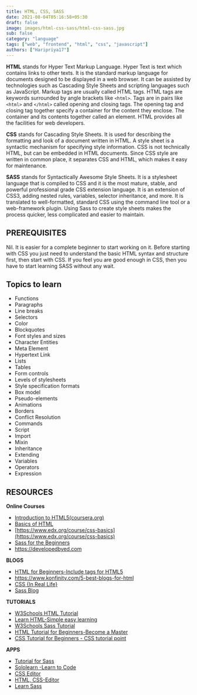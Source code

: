 ```yaml
---
title: HTML, CSS, SASS
date: 2021-08-04T05:16:58+05:30
draft: false
image: images/html-css-sass/html-css-sass.jpg
sub: false
category: "language"
tags: ["web", "frontend", "html", "css", "javascript"]
authors: ["Haripriya17"]
---
```


**HTML** stands for Hyper Text Markup Language. Hyper Text is text which contains links to other texts. It is the standard markup language for documents designed to be displayed in a web browser. It can be assisted by technologies such as Cascading Style Sheets and scripting languages such as JavaScript. Markup tags are usually called HTML tags. HTML tags are keywords surrounded by angle brackets like `<html>`. Tags are in pairs like `<html>` and `</html>` called opening and closing tags. The opening tag and closing tag together specify a container for the content they enclose. The container and its contents together called an element. HTML provides all the facilities for web developers.

**CSS** stands for Cascading Style Sheets. It is used for describing the formatting and look of a document written in HTML. A style sheet is a syntactic mechanism for specifying style information. CSS is not technically HTML, but can be embedded in HTML documents. Since CSS style are written in common place, it separates CSS and HTML, which makes it easy for maintenance.

**SASS** stands for Syntactically Awesome Style Sheets. It is a stylesheet language that is compiled to CSS and it is the most mature, stable, and powerful professional grade CSS extension language. It is an extension of CSS3, adding nested rules, variables, selector inheritance, and more. It is translated to well-formatted, standard CSS using the command line tool or a web-framework plugin. Using Sass to create style sheets makes the process quicker, less complicated and easier to maintain.

## PREREQUISITES

Nil. It is easier for a complete beginner to start working on it. Before starting with CSS you just need to understand the basic HTML syntax and structure first, then start with CSS. If you feel you are good enough in CSS, then you have to start learning SASS without any wait.

## Topics to learn

- Functions
- Paragraphs
- Line breaks
- Selectors
- Color
- Blockquotes
- Font styles and sizes
- Character Entities
- Meta Element
- Hypertext Link
- Lists
- Tables
- Form controls
- Levels of stylesheets
- Style specification formats
- Box model
- Pseudo-elements
- Animations
- Borders
- Conflict Resolution
- Commands
- Script
- Import
- Mixin
- Inheritance
- Extending
- Variables
- Operators
- Expression

## RESOURCES

**Online Courses**

- [Introduction to HTML5(coursera.org)](https://www.coursera.org/learn/html)
- [Basics of HTML](https://cloudacademy.com/course/basic-html/the-history-of-html)
- [https://www.edx.org/course/css-basics](https://www.edx.org/course/css-basics)
- [Sass for the Beginners](https://www.udemy.com/course/sass-for-the-beginners/)
- https://developedbyed.com

**BLOGS**

- [HTML for Beginners-Include tags for HTML5](https://www.theblogstarter.com/html-for-beginners/)
- https://www.konfinity.com/5-best-blogs-for-html
- [CSS {In Real Life}](https://bloggingfordevs.com/css-blogs/)
- [Sass Blog](https://sass-lang.com/blog)

**TUTORIALS**

- [W3Schools HTML Tutorial](https://www.w3schools.com/html/)
- [Learn HTML-Simple easy learning](https://www.tutorialspoint.com/html/index.htm)
- [W3Schools Sass Tutorial](https://www.w3schools.com/sass/)
- [HTML Tutorial for Beginners-Become a Master](https://www.coderepublics.com/HTML/html-tutorial.php)
- [CSS Tutorial for Beginners - CSS tutorial point](https://www.phptpoint.com/css-tutorial)

**APPS**

- [Tutorial for Sass](https://play.google.com/store/apps/details?id=me.tuple.sassreference)
- [Sololearn -Learn to Code](https://play.google.com/store/apps/details?id=com.sololearn)
- [CSS Editor](https://play.google.com/store/apps/details?id=air.CSSEditor)
- [HTML, CSS-Editor](https://play.google.com/store/apps/details?id=com.fazil.htmleditor)
- [Learn Sass](https://play.google.com/store/apps/details?id=com.devtd.Learn_SASS)
